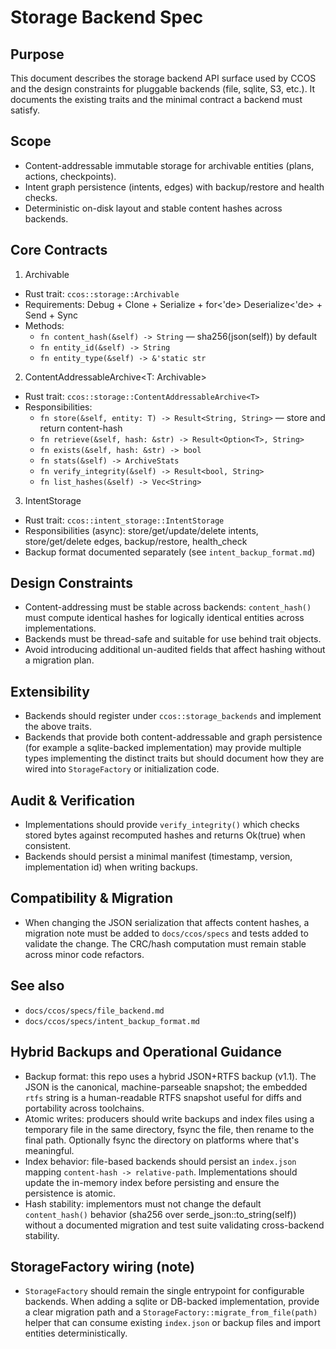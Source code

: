 Storage Backend Spec
=====================

Purpose
-------
This document describes the storage backend API surface used by CCOS and the design constraints for pluggable backends (file, sqlite, S3, etc.). It documents the existing traits and the minimal contract a backend must satisfy.

Scope
-----
- Content-addressable immutable storage for archivable entities (plans, actions, checkpoints).
- Intent graph persistence (intents, edges) with backup/restore and health checks.
- Deterministic on-disk layout and stable content hashes across backends.

Core Contracts
--------------
1) Archivable
- Rust trait: `ccos::storage::Archivable`
- Requirements: Debug + Clone + Serialize + for<'de> Deserialize<'de> + Send + Sync
- Methods:
  - `fn content_hash(&self) -> String` — sha256(json(self)) by default
  - `fn entity_id(&self) -> String`
  - `fn entity_type(&self) -> &'static str`

2) ContentAddressableArchive<T: Archivable>
- Rust trait: `ccos::storage::ContentAddressableArchive<T>`
- Responsibilities:
  - `fn store(&self, entity: T) -> Result<String, String>` — store and return content-hash
  - `fn retrieve(&self, hash: &str) -> Result<Option<T>, String>`
  - `fn exists(&self, hash: &str) -> bool`
  - `fn stats(&self) -> ArchiveStats`
  - `fn verify_integrity(&self) -> Result<bool, String>`
  - `fn list_hashes(&self) -> Vec<String>`

3) IntentStorage
- Rust trait: `ccos::intent_storage::IntentStorage`
- Responsibilities (async): store/get/update/delete intents, store/get/delete edges, backup/restore, health_check
- Backup format documented separately (see `intent_backup_format.md`)

Design Constraints
------------------
- Content-addressing must be stable across backends: `content_hash()` must compute identical hashes for logically identical entities across implementations.
- Backends must be thread-safe and suitable for use behind trait objects.
- Avoid introducing additional un-audited fields that affect hashing without a migration plan.

Extensibility
-------------
- Backends should register under `ccos::storage_backends` and implement the above traits.
- Backends that provide both content-addressable and graph persistence (for example a sqlite-backed implementation) may provide multiple types implementing the distinct traits but should document how they are wired into `StorageFactory` or initialization code.

Audit & Verification
--------------------
- Implementations should provide `verify_integrity()` which checks stored bytes against recomputed hashes and returns Ok(true) when consistent.
- Backends should persist a minimal manifest (timestamp, version, implementation id) when writing backups.

Compatibility & Migration
-------------------------
- When changing the JSON serialization that affects content hashes, a migration note must be added to `docs/ccos/specs` and tests added to validate the change. The CRC/hash computation must remain stable across minor code refactors.

See also
--------
- `docs/ccos/specs/file_backend.md`
- `docs/ccos/specs/intent_backup_format.md`

Hybrid Backups and Operational Guidance
---------------------------------------
- Backup format: this repo uses a hybrid JSON+RTFS backup (v1.1). The JSON is the canonical, machine-parseable snapshot; the embedded `rtfs` string is a human-readable RTFS snapshot useful for diffs and portability across toolchains.
- Atomic writes: producers should write backups and index files using a temporary file in the same directory, fsync the file, then rename to the final path. Optionally fsync the directory on platforms where that's meaningful.
- Index behavior: file-based backends should persist an `index.json` mapping `content-hash -> relative-path`. Implementations should update the in-memory index before persisting and ensure the persistence is atomic.
- Hash stability: implementors must not change the default `content_hash()` behavior (sha256 over serde_json::to_string(self)) without a documented migration and test suite validating cross-backend stability.

StorageFactory wiring (note)
---------------------------
- `StorageFactory` should remain the single entrypoint for configurable backends. When adding a sqlite or DB-backed implementation, provide a clear migration path and a `StorageFactory::migrate_from_file(path)` helper that can consume existing `index.json` or backup files and import entities deterministically.
